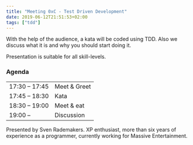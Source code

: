 ```yaml
---
title: "Meeting 0xC - Test Driven Development"
date: 2019-06-12T21:51:53+02:00
tags: ["tdd"]
---
```


With the help of the audience, a kata will be coded using TDD. Also we discuss what it is and why you should start doing it.

Presentation is suitable for all skill-levels.


### Agenda

|               |              |
|---------------|--------------|
| 17:30 – 17:45 | Meet & Greet |
| 17:45 – 18:30 | Kata         |
| 18:30 – 19:00 | Meet & eat   |
| 19:00 –       | Discussion   |

Presented by Sven Rademakers. XP enthusiast, more than six years of experience as a programmer, currently working for Massive Entertainment.
